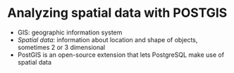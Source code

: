 # Analyzing spatial data with POSTGIS 

- GIS: geographic information system 
- _Spatial data_: information about location and shape of objects, sometimes 2 or 3 dimensional 
- PostGIS is an open-source extension that lets PostgreSQL make use of spatial data 